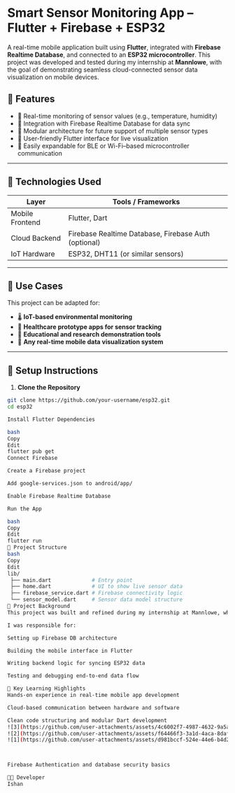 # Smart Sensor Monitoring App – Flutter + Firebase + ESP32

A real-time mobile application built using **Flutter**, integrated with **Firebase Realtime Database**, and connected to an **ESP32 microcontroller**. This project was developed and tested during my internship at **Mannlowe**, with the goal of demonstrating seamless cloud-connected sensor data visualization on mobile devices.


## 🚀 Features

- 🔹 Real-time monitoring of sensor values (e.g., temperature, humidity)
- 🔹 Integration with Firebase Realtime Database for data sync
- 🔹 Modular architecture for future support of multiple sensor types
- 🔹 User-friendly Flutter interface for live visualization
- 🔹 Easily expandable for BLE or Wi-Fi–based microcontroller communication

---

## 📱 Technologies Used

| Layer             | Tools / Frameworks                    |
|-------------------|----------------------------------------|
| Mobile Frontend   | Flutter, Dart                         |
| Cloud Backend     | Firebase Realtime Database, Firebase Auth (optional) |
| IoT Hardware      | ESP32, DHT11 (or similar sensors)     |

---

## 🧪 Use Cases

This project can be adapted for:
- 🌡️ **IoT-based environmental monitoring**
- 🏥 **Healthcare prototype apps for sensor tracking**
- 🧠 **Educational and research demonstration tools**
- 📲 **Any real-time mobile data visualization system**

---

## 🔧 Setup Instructions

1. **Clone the Repository**
```bash
git clone https://github.com/your-username/esp32.git
cd esp32

Install Flutter Dependencies

bash
Copy
Edit
flutter pub get
Connect Firebase

Create a Firebase project

Add google-services.json to android/app/

Enable Firebase Realtime Database

Run the App

bash
Copy
Edit
flutter run
📂 Project Structure
bash
Copy
Edit
lib/
 ├── main.dart             # Entry point
 ├── home.dart             # UI to show live sensor data
 ├── firebase_service.dart # Firebase connectivity logic
 └── sensor_model.dart     # Sensor data model structure
📘 Project Background
This project was built and refined during my internship at Mannlowe, where I contributed to mobile and IoT-based product development. It served as a hands-on demonstration of integrating real-world hardware with real-time cloud systems using Flutter and Firebase.

I was responsible for:

Setting up Firebase DB architecture

Building the mobile interface in Flutter

Writing backend logic for syncing ESP32 data

Testing and debugging end-to-end data flow

🎯 Key Learning Highlights
Hands-on experience in real-time mobile app development

Cloud-based communication between hardware and software

Clean code structuring and modular Dart development
![3](https://github.com/user-attachments/assets/4c6002f7-4987-4632-9a5a-278df7f897d9)
![2](https://github.com/user-attachments/assets/f64466f3-3a1d-4aca-8daf-c5b75b4a0bff)
![1](https://github.com/user-attachments/assets/d981bccf-524e-44e6-b4d2-0620a1a705fa)



Firebase Authentication and database security basics

👨‍💻 Developer
Ishan 

